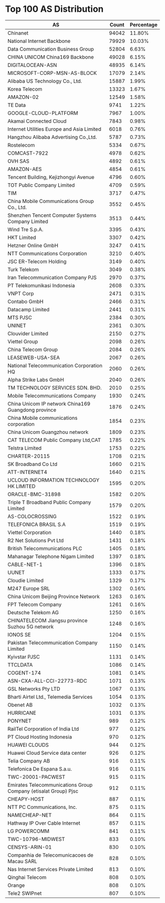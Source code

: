 # Top 100 AS Distribution
| AS | Count | Percentage |
|----|----|----|
| Chinanet | 94042 | 11.80% |
| National Internet Backbone | 79929 | 10.03% |
| Data Communication Business Group | 52804 | 6.63% |
| CHINA UNICOM China169 Backbone | 49028 | 6.15% |
| DIGITALOCEAN-ASN | 48935 | 6.14% |
| MICROSOFT-CORP-MSN-AS-BLOCK | 17079 | 2.14% |
| Alibaba US Technology Co., Ltd. | 15887 | 1.99% |
| Korea Telecom | 13323 | 1.67% |
| AMAZON-02 | 12549 | 1.58% |
| TE Data | 9741 | 1.22% |
| GOOGLE-CLOUD-PLATFORM | 7967 | 1.00% |
| Akamai Connected Cloud | 7843 | 0.98% |
| Internet Utilities Europe and Asia Limited | 6018 | 0.76% |
| Hangzhou Alibaba Advertising Co.,Ltd. | 5787 | 0.73% |
| Rostelecom | 5334 | 0.67% |
| COMCAST-7922 | 4978 | 0.62% |
| OVH SAS | 4892 | 0.61% |
| AMAZON-AES | 4854 | 0.61% |
| Tencent Building, Kejizhongyi Avenue | 4796 | 0.60% |
| TOT Public Company Limited | 4709 | 0.59% |
| TIM | 3717 | 0.47% |
| China Mobile Communications Group Co., Ltd. | 3552 | 0.45% |
| Shenzhen Tencent Computer Systems Company Limited | 3513 | 0.44% |
| Wind Tre S.p.A. | 3395 | 0.43% |
| HKT Limited | 3307 | 0.42% |
| Hetzner Online GmbH | 3247 | 0.41% |
| NTT Communications Corporation | 3210 | 0.40% |
| JSC ER-Telecom Holding | 3149 | 0.40% |
| Turk Telekom | 3049 | 0.38% |
| Iran Telecommunication Company PJS | 2970 | 0.37% |
| PT Telekomunikasi Indonesia | 2608 | 0.33% |
| VNPT Corp | 2471 | 0.31% |
| Contabo GmbH | 2466 | 0.31% |
| Datacamp Limited | 2441 | 0.31% |
| MTS PJSC | 2384 | 0.30% |
| UNINET | 2361 | 0.30% |
| Clouvider Limited | 2150 | 0.27% |
| Viettel Group | 2098 | 0.26% |
| China Telecom Group | 2084 | 0.26% |
| LEASEWEB-USA-SEA | 2067 | 0.26% |
| National Telecommunication Corporation HQ | 2060 | 0.26% |
| Alpha Strike Labs GmbH | 2040 | 0.26% |
| TM TECHNOLOGY SERVICES SDN. BHD. | 2010 | 0.25% |
| Mobile Telecommunications Company | 1930 | 0.24% |
| China Unicom IP network China169 Guangdong province | 1876 | 0.24% |
| China Mobile communications corporation | 1854 | 0.23% |
| China Unicom Guangzhou network | 1809 | 0.23% |
| CAT TELECOM Public Company Ltd,CAT | 1785 | 0.22% |
| Telstra Limited | 1753 | 0.22% |
| CHARTER-20115 | 1708 | 0.21% |
| SK Broadband Co Ltd | 1660 | 0.21% |
| ATT-INTERNET4 | 1640 | 0.21% |
| UCLOUD INFORMATION TECHNOLOGY HK LIMITED | 1595 | 0.20% |
| ORACLE-BMC-31898 | 1582 | 0.20% |
| Triple T Broadband Public Company Limited | 1579 | 0.20% |
| AS-COLOCROSSING | 1522 | 0.19% |
| TELEFONICA BRASIL S.A | 1519 | 0.19% |
| Viettel Corporation | 1440 | 0.18% |
| R2 Net Solutions Pvt Ltd | 1431 | 0.18% |
| British Telecommunications PLC | 1405 | 0.18% |
| Mahanagar Telephone Nigam Limited | 1397 | 0.18% |
| CABLE-NET-1 | 1396 | 0.18% |
| UUNET | 1333 | 0.17% |
| Cloudie Limited | 1329 | 0.17% |
| M247 Europe SRL | 1302 | 0.16% |
| China Unicom Beijing Province Network | 1263 | 0.16% |
| FPT Telecom Company | 1261 | 0.16% |
| Deutsche Telekom AG | 1250 | 0.16% |
| CHINATELECOM Jiangsu province Suzhou 5G network | 1248 | 0.16% |
| IONOS SE | 1204 | 0.15% |
| Pakistan Telecommunication Company Limited | 1150 | 0.14% |
| Kyivstar PJSC | 1131 | 0.14% |
| TTCLDATA | 1086 | 0.14% |
| COGENT-174 | 1081 | 0.14% |
| ASN-CXA-ALL-CCI-22773-RDC | 1071 | 0.13% |
| GSL Networks Pty LTD | 1067 | 0.13% |
| Bharti Airtel Ltd., Telemedia Services | 1054 | 0.13% |
| Obenet AB | 1032 | 0.13% |
| HURRICANE | 1031 | 0.13% |
| PONYNET | 989 | 0.12% |
| RailTel Corporation of India Ltd | 977 | 0.12% |
| PT Cloud Hosting Indonesia | 970 | 0.12% |
| HUAWEI CLOUDS | 944 | 0.12% |
| Huawei Cloud Service data center | 926 | 0.12% |
| Telia Company AB | 916 | 0.11% |
| Telefonica De Espana S.a.u. | 916 | 0.11% |
| TWC-20001-PACWEST | 915 | 0.11% |
| Emirates Telecommunications Group Company (etisalat Group) Pjsc | 912 | 0.11% |
| CHEAPY-HOST | 887 | 0.11% |
| NTT PC Communications, Inc. | 875 | 0.11% |
| NAMECHEAP-NET | 864 | 0.11% |
| Hathway IP Over Cable Internet | 857 | 0.11% |
| LG POWERCOMM | 841 | 0.11% |
| TWC-10796-MIDWEST | 833 | 0.10% |
| CENSYS-ARIN-01 | 830 | 0.10% |
| Companhia de Telecomunicacoes de Macau SARL | 828 | 0.10% |
| Nas Internet Services Private Limited | 813 | 0.10% |
| Qinghai Telecom | 808 | 0.10% |
| Orange | 808 | 0.10% |
| Tele2 SWIPnet | 807 | 0.10% |
